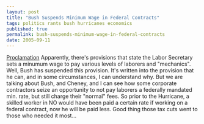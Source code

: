 ```yaml
---
layout: post
title: "Bush Suspends Minimum Wage in Federal Contracts"
tags: politics rants bush hurricanes economics
published: true
permalink: bush-suspends-minimum-wage-in-federal-contracts
date: 2005-09-11
---
```


<a href="http://www.whitehouse.gov/news/releases/2005/09/20050908-5.html">Proclamation</a> Apparently, there's provisions that state the Labor Secretary sets a minumum wage to pay various levels of laborers and "mechanics".  Well, Bush has suspended this provision.   It's written into the provision that he can, and in some circumstances, I can understand why.  But we are talking about Bush, and Cheney, and I can see how some corporate contractors seize an opportunity to not pay laborers a federally mandated min. rate, but still charge their "normal" fees.  So prior to the Hurricane, a skilled worker in NO would have been paid a certain rate if working on a federal contract, now he will be paid less.  Good thing those tax cuts went to those who needed it most...
